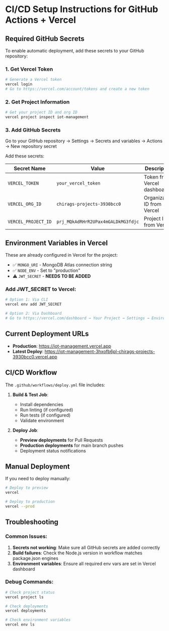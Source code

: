# CI/CD Setup Instructions for GitHub Actions + Vercel

## Required GitHub Secrets

To enable automatic deployment, add these secrets to your GitHub repository:

### 1. Get Vercel Token
```bash
# Generate a Vercel token
vercel login
# Go to https://vercel.com/account/tokens and create a new token
```

### 2. Get Project Information
```bash
# Get your project ID and org ID
vercel project inspect iot-management
```

### 3. Add GitHub Secrets

Go to your GitHub repository → Settings → Secrets and variables → Actions → New repository secret

Add these secrets:

| Secret Name | Value | Description |
|-------------|-------|-------------|
| `VERCEL_TOKEN` | `your_vercel_token` | Token from Vercel dashboard |
| `VERCEL_ORG_ID` | `chirags-projects-3930bcc0` | Organization ID from Vercel |
| `VERCEL_PROJECT_ID` | `prj_MQkAdRHrR2UPax4mGALDkMG3fdjc` | Project ID from Vercel |

## Environment Variables in Vercel

These are already configured in Vercel for the project:

- ✅ `MONGO_URI` - MongoDB Atlas connection string
- ✅ `NODE_ENV` - Set to "production"
- ⚠️ `JWT_SECRET` - **NEEDS TO BE ADDED**

### Add JWT_SECRET to Vercel:

```bash
# Option 1: Via CLI
vercel env add JWT_SECRET

# Option 2: Via Dashboard
# Go to https://vercel.com/dashboard → Your Project → Settings → Environment Variables
```

## Current Deployment URLs

- **Production**: https://iot-management.vercel.app
- **Latest Deploy**: https://iot-management-3hxofb6pl-chirags-projects-3930bcc0.vercel.app

## CI/CD Workflow

The `.github/workflows/deploy.yml` file includes:

1. **Build & Test Job**:
   - Install dependencies
   - Run linting (if configured)
   - Run tests (if configured)
   - Validate environment

2. **Deploy Job**:
   - **Preview deployments** for Pull Requests
   - **Production deployments** for main branch pushes
   - Deployment status notifications

## Manual Deployment

If you need to deploy manually:

```bash
# Deploy to preview
vercel

# Deploy to production
vercel --prod
```

## Troubleshooting

### Common Issues:

1. **Secrets not working**: Make sure all GitHub secrets are added correctly
2. **Build failures**: Check the Node.js version in workflow matches package.json engines
3. **Environment variables**: Ensure all required env vars are set in Vercel dashboard

### Debug Commands:

```bash
# Check project status
vercel project ls

# Check deployments
vercel deployments

# Check environment variables
vercel env ls
```
